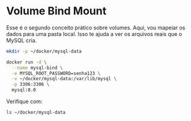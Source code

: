 # Volume Bind Mount

Esse é o segundo conceito prático sobre volumes. Aqui, vou mapeiar os dados para uma pasta local. Isso te ajuda a ver os arquivos reais que o MySQL cria.

```bash
mkdir -p ~/docker/mysql-data
```
```bash
docker run -d \
  --name mysql-bind \
  -e MYSQL_ROOT_PASSWORD=senha123 \
  -v ~/docker/mysql-data:/var/lib/mysql \
  -p 3306:3306 \
  mysql:8.0
```

Verifique com:

```bash
ls ~/docker/mysql-data
```